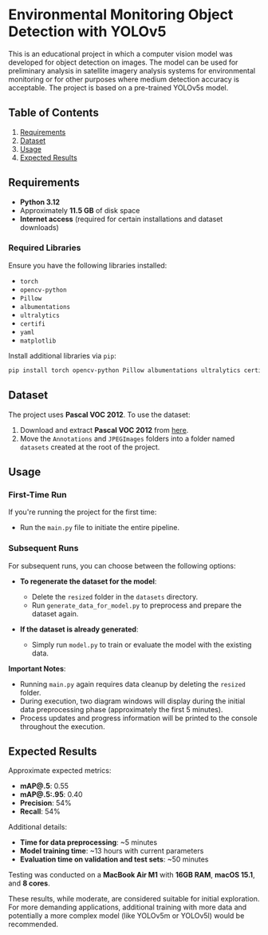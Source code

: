 # Environmental Monitoring Object Detection with YOLOv5

This is an educational project in which a computer vision model was developed for object detection on images. The model can be used for preliminary analysis in satellite imagery analysis systems for environmental monitoring or for other purposes where medium detection accuracy is acceptable. The project is based on a pre-trained YOLOv5s model.

## Table of Contents
1. [Requirements](#requirements)
2. [Dataset](#dataset)
3. [Usage](#usage)
4. [Expected Results](#expected-results)

## Requirements
- **Python 3.12**
- Approximately **11.5 GB** of disk space
- **Internet access** (required for certain installations and dataset downloads)

### Required Libraries
Ensure you have the following libraries installed:

- `torch`
- `opencv-python`
- `Pillow`
- `albumentations`
- `ultralytics`
- `certifi`
- `yaml`
- `matplotlib`

Install additional libraries via `pip`:
```bash
pip install torch opencv-python Pillow albumentations ultralytics certifi pyyaml matplotlib
```

## Dataset
The project uses **Pascal VOC 2012**. To use the dataset:

1. Download and extract **Pascal VOC 2012** from [here](http://host.robots.ox.ac.uk/pascal/VOC/).
2. Move the `Annotations` and `JPEGImages` folders into a folder named `datasets` created at the root of the project.

## Usage

### First-Time Run
If you're running the project for the first time:
- Run the `main.py` file to initiate the entire pipeline.

### Subsequent Runs
For subsequent runs, you can choose between the following options:

- **To regenerate the dataset for the model**: 
  - Delete the `resized` folder in the `datasets` directory.
  - Run `generate_data_for_model.py` to preprocess and prepare the dataset again.

- **If the dataset is already generated**:
  - Simply run `model.py` to train or evaluate the model with the existing data.

**Important Notes**:
- Running `main.py` again requires data cleanup by deleting the `resized` folder.
- During execution, two diagram windows will display during the initial data preprocessing phase (approximately the first 5 minutes).
- Process updates and progress information will be printed to the console throughout the execution.

## Expected Results

Approximate expected metrics:
- **mAP@.5**: 0.55
- **mAP@.5:.95**: 0.40
- **Precision**: 54%
- **Recall**: 54%

Additional details:
- **Time for data preprocessing**: ~5 minutes
- **Model training time**: ~13 hours with current parameters
- **Evaluation time on validation and test sets**: ~50 minutes

Testing was conducted on a **MacBook Air M1** with **16GB RAM**, **macOS 15.1**, and **8 cores**.

These results, while moderate, are considered suitable for initial exploration. For more demanding applications, additional training with more data and potentially a more complex model (like YOLOv5m or YOLOv5l) would be recommended.
